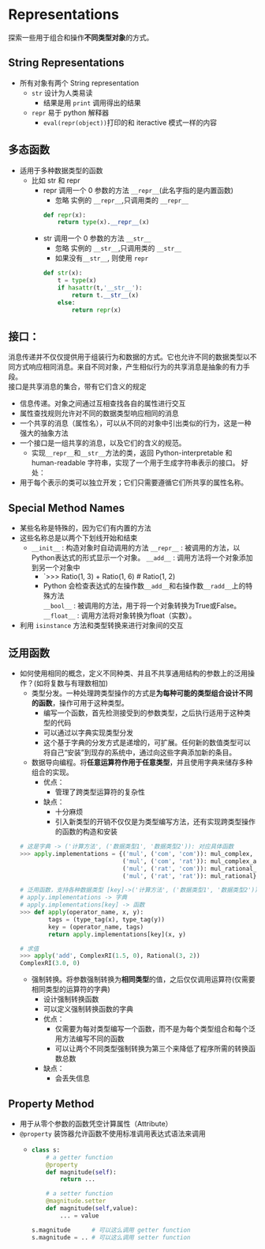 # Representations
探索一些用于组合和操作**不同类型对象**的方式。
## String Representations
- 所有对象有两个 String representation
  - `str` 设计为人类易读
    - 结果是用 `print` 调用得出的结果
  - `repr` 易于 python 解释器
    - `eval(repr(object))`打印的和 iteractive 模式一样的内容

## 多态函数
- 适用于多种数据类型的函数
  - 比如 str 和 repr
    - repr 调用一个 0 参数的方法 `__repr__`(此名字指的是内置函数)
      - 忽略 实例的 `__repr__`,只调用类的 `__repr__`
      ```python
      def repr(x):
          return type(x).__repr__(x)
      ```
    - str 调用一个 0 参数的方法 `__str__`
      - 忽略 实例的 `__str__`,只调用类的 `__str__`
      - 如果没有`__str__`, 则使用 `repr`
      ```python
      def str(x):
          t = type(x)
          if hasattr(t,'__str__'):
              return t.__str__(x)
          else:
              return repr(x)
      ```
      
## 接口：
消息传递并不仅仅提供用于组装行为和数据的方式。它也允许不同的数据类型以不同方式响应相同消息。来自不同对象，产生相似行为的共享消息是抽象的有力手段。  
接口是共享消息的集合，带有它们含义的规定
- 信息传递。对象之间通过互相查找各自的属性进行交互
- 属性查找规则允许对不同的数据类型响应相同的消息
- 一个共享的消息（属性名），可以从不同的对象中引出类似的行为，这是一种强大的抽象方法
- 一个接口是一组共享的消息，以及它们的含义的规范。
  - 实现`__repr__`和`__str__`方法的类，返回 Python-interpretable 和 human-readable 字符串，实现了一个用于生成字符串表示的接口。
好处：
- 用于每个表示的类可以独立开发；它们只需要遵循它们所共享的属性名称。


## Special Method Names
- 某些名称是特殊的，因为它们有内置的方法
- 这些名称总是以两个下划线开始和结束
  - `__init__` : 构造对象时自动调用的方法
    `__repr__` : 被调用的方法，以Python表达式的形式显示一个对象。
    `__add__` : 调用方法将一个对象添加到另一个对象中
      - `>>> Ratio(1, 3) + Ratio(1, 6) # Ratio(1, 2)
      - Python 会检查表达式的左操作数`__add__`和右操作数`__radd__`上的特殊方法  
    `__bool__` : 被调用的方法，用于将一个对象转换为True或False。
    `__float__` : 调用方法将对象转换为float（实数）。
- 利用 `isinstance` 方法和类型转换来进行对象间的交互

## 泛用函数
- 如何使用相同的概念，定义不同种类、并且不共享通用结构的参数上的泛用操作？(如将复数与有理数相加)
  - 类型分发。一种处理跨类型操作的方式是**为每种可能的类型组合设计不同的函数**，操作可用于这种类型。
    - 编写一个函数，首先检测接受到的参数类型，之后执行适用于这种类型的代码
    - 可以通过以字典实现类型分发
    - 这个基于字典的分发方式是递增的，可扩展。任何新的数值类型可以将自己“安装”到现存的系统中，通过向这些字典添加新的条目。  
  - 数据导向编程。将**任意运算符作用于任意类型**，并且使用字典来储存多种组合的实现。
    - 优点：
      - 管理了跨类型运算符的复杂性
    - 缺点：
      - 十分麻烦
      - 引入新类型的开销不仅仅是为类型编写方法，还有实现跨类型操作的函数的构造和安装
  ```python
  # 这是字典 -> ('计算方法', ('数据类型1', '数据类型2')): 对应具体函数
  >>> apply.implementations = {('mul', ('com', 'com')): mul_complex,
                               ('mul', ('com', 'rat')): mul_complex_and_rational,
                               ('mul', ('rat', 'com')): mul_rational_and_complex,
                               ('mul', ('rat', 'rat')): mul_rational}
  
  # 泛用函数，支持各种数据类型 [key]->('计算方法', ('数据类型1', '数据类型2'))
  # apply.implementations -> 字典
  # apply.implementations[key] -> 函数
  >>> def apply(operator_name, x, y):
          tags = (type_tag(x), type_tag(y))
          key = (operator_name, tags)
          return apply.implementations[key](x, y)
  
  # 求值
  >>> apply('add', ComplexRI(1.5, 0), Rational(3, 2))
  ComplexRI(3.0, 0)
  ```
  - 强制转换。将参数强制转换为**相同类型**的值，之后仅仅调用运算符(仅需要相同类型的运算符的字典)
    - 设计强制转换函数
    - 可以定义强制转换函数的字典
    - 优点：
      - 仅需要为每对类型编写一个函数，而不是为每个类型组合和每个泛用方法编写不同的函数
      - 可以让两个不同类型强制转换为第三个来降低了程序所需的转换函数总数
    - 缺点：
      - 会丢失信息
   
  
## Property Method
- 用于从零个参数的函数凭空计算属性（Attribute）
- `@property` 装饰器允许函数不使用标准调用表达式语法来调用
  - ```python
    class s:
        # a getter function 
        @property
        def magnitude(self):
            return ...
    
        # a setter function 
        @magnitude.setter
        def magnitude(self,value):
            ... = value

    s.magnitude      # 可以这么调用 getter function
    s.magnitude = .. # 可以这么调用 setter function
    ```